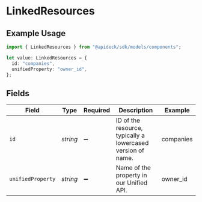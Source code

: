 # LinkedResources

## Example Usage

```typescript
import { LinkedResources } from "@apideck/sdk/models/components";

let value: LinkedResources = {
  id: "companies",
  unifiedProperty: "owner_id",
};
```

## Fields

| Field                                                       | Type                                                        | Required                                                    | Description                                                 | Example                                                     |
| ----------------------------------------------------------- | ----------------------------------------------------------- | ----------------------------------------------------------- | ----------------------------------------------------------- | ----------------------------------------------------------- |
| `id`                                                        | *string*                                                    | :heavy_minus_sign:                                          | ID of the resource, typically a lowercased version of name. | companies                                                   |
| `unifiedProperty`                                           | *string*                                                    | :heavy_minus_sign:                                          | Name of the property in our Unified API.                    | owner_id                                                    |